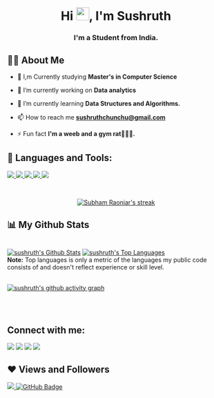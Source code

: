 

<h1 align="center">Hi <img src="https://raw.githubusercontent.com/MartinHeinz/MartinHeinz/master/wave.gif" width="30px">, I'm Sushruth</h1>
<h3 align="center">I'm a Student from India.</h3>


## 🙋‍♂️ About Me

- 📖 I,m Currently studying **Master's in Computer Science**

- 🔭 I’m currently working on **Data analytics**

- 🌱 I’m currently learning **Data Structures and Algorithms.**

- 📫 How to reach me **sushruthchunchu@gmail.com**

- ⚡ Fun fact **I'm a weeb and a gym rat🏋🏻‍♀️.**

## 🚀 Languages and Tools:

<p align="left"> 
    <a href="https://www.python.org" target="_blank"> <img src="https://img.icons8.com/color/48/000000/python.png"/> </a> 
    <a href="https://www.java.com" target="_blank"> <img src="https://img.icons8.com/color/48/000000/java-coffee-cup-logo.png"/> </a>
    <a href="https://www.w3.org/html/" target="_blank"> <img src="https://img.icons8.com/color/48/000000/html-5.png"/> </a> 
    <a href="https://www.w3schools.com/css/" target="_blank"> <img src="https://img.icons8.com/color/48/000000/css3.png"/> </a> 
    <a style="padding-right:8px;" href="https://www.mysql.com/" target="_blank"> <img src="https://img.icons8.com/fluent/50/000000/mysql-logo.png"/> </a>
</p>

<!-- [![React Badge](https://img.shields.io/badge/-React-61DBFB?style=for-the-badge&labelColor=black&logo=react&logoColor=61DBFB)](#)  [![Javascript Badge](https://img.shields.io/badge/-Javascript-F0DB4F?style=for-the-badge&labelColor=black&logo=javascript&logoColor=F0DB4F)](#) [![Typescript Badge](https://img.shields.io/badge/-Typescript-007acc?style=for-the-badge&labelColor=black&logo=typescript&logoColor=007acc)](#) [![Nodejs Badge](https://img.shields.io/badge/-Nodejs-3C873A?style=for-the-badge&labelColor=black&logo=node.js&logoColor=3C873A)](#) [![GraphQL Badge](https://img.shields.io/badge/-GraphQl-e535ab?style=for-the-badge&labelColor=black&logo=node.js&logoColor=e535ab)](#) -->
<br/>

<p align="center">
    <a href="https://github.com/sushruth2580/github-readme-streak-stats">
        <img title="🔥 Get streak stats for your profile at git.io/streak-stats" alt="Subham Raoniar's streak" src="https://github-readme-streak-stats.herokuapp.com/?user=sushruth2580&theme=black-ice&hide_border=true&stroke=0000&background=060A0CD0"/>
    </a>
</p>

## 📊 My Github Stats

  <br/>
    <a href="https://github.com/sushruth2580/github-readme-stats"><img alt="sushruth's Github Stats" src="https://github-readme-stats.vercel.app/api?username=sushruth2580&show_icons=true&count_private=true&theme=react&hide_border=true&bg_color=0D1117" /></a>
  <a href="https://github.com/sushruth2580/github-readme-stats"><img alt="sushruth's Top Languages" src="https://github-readme-stats.vercel.app/api/top-langs/?username=sushruth2580&langs_count=8&count_private=true&layout=compact&theme=react&hide_border=true&bg_color=0D1117" /></a>
  <br/>
  <b>Note:</b> Top languages is only a metric of the languages my public code consists of and doesn't reflect experience or skill level.


<br/>
<br/>

<a href="https://github.com/sushruth2580/github-readme-activity-graph"><img alt="sushruth's github activity graph" src="https://activity-graph.herokuapp.com/graph?username=sushruth2580&theme=xcode"></a>


<br/>
<br/>

## Connect with me:
<p align="left">

<a href = "https://www.linkedin.com/in/sushruthchunchu/"><img src="https://img.icons8.com/fluent/50/000000/linkedin.png"/></a>
<a href = "https://www.facebook.com/sushruth.chunchu"><img src="https://img.icons8.com/fluent/50/000000/facebook.png"/></a>
<a href = "https://www.instagram.com/sushruth_chunchu/"><img src="https://img.icons8.com/fluent/50/000000/instagram-new--v3.png"/></a>
<a href = "https://stackoverflow.com/users/12518273/sushruth"><img src="https://img.icons8.com/fluent/48/000000/stackoverflow.png"></a>

</p>

## ❤ Views and Followers
<a href="https://github.com/Meghna-DAS/github-profile-views-counter">
    <img src="https://komarev.com/ghpvc/?username=sushruth2580">
</a>
<a href="https://github.com/sushruth2580?tab=followers"><img src="https://img.shields.io/github/followers/sushruth2580?label=Followers&style=social" alt="GitHub Badge"></a>
